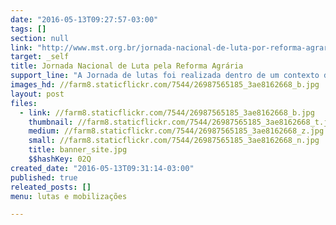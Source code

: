 ```yaml
---
date: "2016-05-13T09:27:57-03:00"
tags: []
section: null
link: "http://www.mst.org.br/jornada-nacional-de-luta-por-reforma-agraria"
target: _self
title: Jornada Nacional de Luta pela Reforma Agrária
support_line: "A Jornada de lutas foi realizada dentro de um contexto de acirramento da luta de classes no Brasil, cuja pauta da Reforma Agrária segue totalmente estagnada."
images_hd: //farm8.staticflickr.com/7544/26987565185_3ae8162668_b.jpg
layout: post
files:
  - link: //farm8.staticflickr.com/7544/26987565185_3ae8162668_b.jpg
    thumbnail: //farm8.staticflickr.com/7544/26987565185_3ae8162668_t.jpg
    medium: //farm8.staticflickr.com/7544/26987565185_3ae8162668_z.jpg
    small: //farm8.staticflickr.com/7544/26987565185_3ae8162668_n.jpg
    title: banner_site.jpg
    $$hashKey: 02Q
created_date: "2016-05-13T09:31:14-03:00"
published: true
releated_posts: []
menu: lutas e mobilizações

---
```


